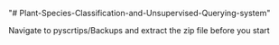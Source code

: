 "# Plant-Species-Classification-and-Unsupervised-Querying-system" 

Navigate to pyscrtips/Backups and extract the zip file before you start
